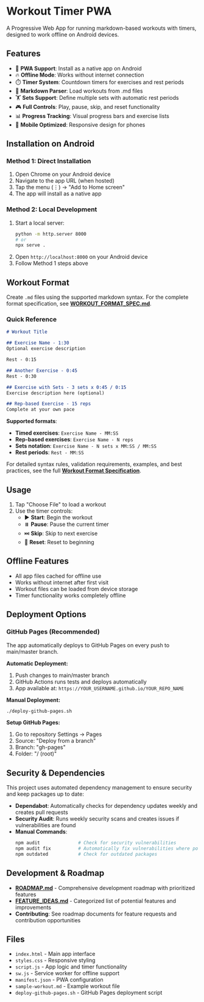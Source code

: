 # Workout Timer PWA

A Progressive Web App for running markdown-based workouts with timers, designed to work offline on Android devices.

## Features

- 📱 **PWA Support**: Install as a native app on Android
- 🔥 **Offline Mode**: Works without internet connection
- ⏱️ **Timer System**: Countdown timers for exercises and rest periods
- 📝 **Markdown Parser**: Load workouts from .md files
- 🏋️ **Sets Support**: Define multiple sets with automatic rest periods
- 🎮 **Full Controls**: Play, pause, skip, and reset functionality
- 📊 **Progress Tracking**: Visual progress bars and exercise lists
- 📱 **Mobile Optimized**: Responsive design for phones

## Installation on Android

### Method 1: Direct Installation
1. Open Chrome on your Android device
2. Navigate to the app URL (when hosted)
3. Tap the menu (⋮) → "Add to Home screen"
4. The app will install as a native app

### Method 2: Local Development
1. Start a local server:
   ```bash
   python -m http.server 8000
   # or
   npx serve .
   ```
2. Open `http://localhost:8000` on your Android device
3. Follow Method 1 steps above

## Workout Format

Create `.md` files using the supported markdown syntax. For the complete format specification, see **[WORKOUT_FORMAT_SPEC.md](WORKOUT_FORMAT_SPEC.md)**.

### Quick Reference

```markdown
# Workout Title

## Exercise Name - 1:30
Optional exercise description

Rest - 0:15

## Another Exercise - 0:45
Rest - 0:30

## Exercise with Sets - 3 sets x 0:45 / 0:15
Exercise description here (optional)

## Rep-based Exercise - 15 reps
Complete at your own pace
```

**Supported formats**:
- **Timed exercises**: `Exercise Name - MM:SS`
- **Rep-based exercises**: `Exercise Name - N reps`
- **Sets notation**: `Exercise Name - N sets x MM:SS / MM:SS`
- **Rest periods**: `Rest - MM:SS`

For detailed syntax rules, validation requirements, examples, and best practices, see the full **[Workout Format Specification](WORKOUT_FORMAT_SPEC.md)**.

## Usage

1. Tap "Choose File" to load a workout
2. Use the timer controls:
   - ▶️ **Start**: Begin the workout
   - ⏸️ **Pause**: Pause the current timer
   - ⏭️ **Skip**: Skip to next exercise
   - 🔄 **Reset**: Reset to beginning

## Offline Features

- All app files cached for offline use
- Works without internet after first visit
- Workout files can be loaded from device storage
- Timer functionality works completely offline

## Deployment Options

### GitHub Pages (Recommended)

The app automatically deploys to GitHub Pages on every push to main/master branch.

**Automatic Deployment:**
1. Push changes to main/master branch
2. GitHub Actions runs tests and deploys automatically
3. App available at: `https://YOUR_USERNAME.github.io/YOUR_REPO_NAME`

**Manual Deployment:**
```bash
./deploy-github-pages.sh
```

**Setup GitHub Pages:**
1. Go to repository Settings → Pages
2. Source: "Deploy from a branch" 
3. Branch: "gh-pages" 
4. Folder: "/ (root)"



## Security & Dependencies

This project uses automated dependency management to ensure security and keep packages up to date:

- **Dependabot**: Automatically checks for dependency updates weekly and creates pull requests
- **Security Audit**: Runs weekly security scans and creates issues if vulnerabilities are found
- **Manual Commands**: 
  ```bash
  npm audit              # Check for security vulnerabilities
  npm audit fix          # Automatically fix vulnerabilities where possible
  npm outdated           # Check for outdated packages
  ```

## Development & Roadmap

- **[ROADMAP.md](ROADMAP.md)** - Comprehensive development roadmap with prioritized features
- **[FEATURE_IDEAS.md](FEATURE_IDEAS.md)** - Categorized list of potential features and improvements
- **Contributing**: See roadmap documents for feature requests and contribution opportunities

## Files

- `index.html` - Main app interface
- `styles.css` - Responsive styling
- `script.js` - App logic and timer functionality
- `sw.js` - Service worker for offline support
- `manifest.json` - PWA configuration
- `sample-workout.md` - Example workout file
- `deploy-github-pages.sh` - GitHub Pages deployment script